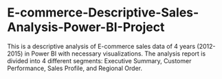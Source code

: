 # E-commerce-Descriptive-Sales-Analysis-Power-BI-Project
This is a descriptive analysis of E-commerce sales data of 4 years (2012-2015) in Power BI  with necessary visualizations.  The analysis report is divided into 4 different segments: Executive Summary, Customer Performance, Sales Profile, and Regional Order.
